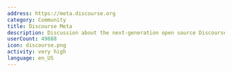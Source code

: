 ```yaml
---
address: https://meta.discourse.org
category: Community
title: Discourse Meta
description: Discussion about the next-generation open source Discourse forum software
userCount: 49888
icon: discourse.png
activity: very high
language: en_US
---
```

